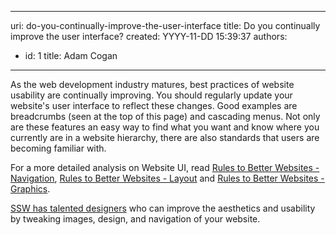 

---
uri: do-you-continually-improve-the-user-interface
title: Do you continually improve the user interface?
created: YYYY-11-DD 15:39:37
authors:
  - id: 1
    title: Adam Cogan
---




<span class='intro'> As the web development industry matures, best practices of website usability are continually improving. You should regularly update your website's user interface to reflect these changes. Good examples are breadcrumbs (seen at the top of this page) and cascading menus. Not only are these features an easy way to find what you want and know where you currently are in a website hierarchy, there are also standards that users are becoming familiar with.​<br> </span>

<p class="ssw15-rteElement-P">For a more detailed analysis on Website UI, read&#160;<a href="/_layouts/15/FIXUPREDIRECT.ASPX?WebId=3dfc0e07-e23a-4cbb-aac2-e778b71166a2&amp;TermSetId=07da3ddf-0924-4cd2-a6d4-a4809ae20160&amp;TermId=313838ef-4179-493e-8b76-34acc6a20615">Rules to Better Websites - Navigation</a>,&#160;<a href="/_layouts/15/FIXUPREDIRECT.ASPX?WebId=3dfc0e07-e23a-4cbb-aac2-e778b71166a2&amp;TermSetId=07da3ddf-0924-4cd2-a6d4-a4809ae20160&amp;TermId=3085e983-6345-4a89-85a9-5a24fd913cbc">Rules to Better Websites - Layout</a>&#160;and&#160;<a href="/_layouts/15/FIXUPREDIRECT.ASPX?WebId=3dfc0e07-e23a-4cbb-aac2-e778b71166a2&amp;TermSetId=07da3ddf-0924-4cd2-a6d4-a4809ae20160&amp;TermId=8ab19bec-a59e-4f70-af4a-0a6698f66d94">Rules to Better Websites - Graphics</a>.<br></p><div><div><p class="ssw15-rteElement-P"><a href="https&#58;//www.ssw.com.au/ssw/Consulting/WebsiteDesignAndUserExperience.aspx" target="_blank">SSW has talented designers​</a> who can improve the aesthetics and usability by tweaking images, design, and navigation of your website. <br></p></div></div>


